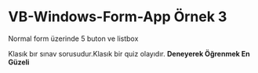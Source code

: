 # VB-Windows-Form-App Örnek 3 
Normal form üzerinde 5 buton ve listbox 


Klasık bır sınav sorusudur.Klasık bir quiz olayıdır.
**Deneyerek Öğrenmek En Güzeli**
